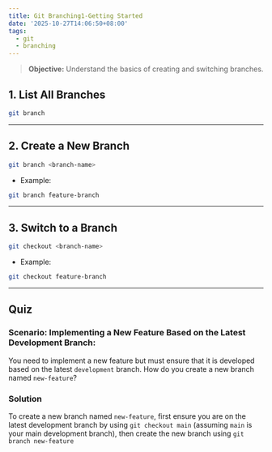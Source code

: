 ```yaml
---
title: Git Branching1-Getting Started
date: '2025-10-27T14:06:50+08:00'
tags:
  - git
  - branching
---
```

>**Objective:** Understand the basics of creating and switching branches.   
## 1. **List All Branches** 
```bash
git branch 
```
	
---
## 2. **Create a New Branch**   
```bash
git branch <branch-name>
```
- Example:   
```bash
git branch feature-branch
```

---
## 3. **Switch to a Branch**   
```bash
git checkout <branch-name>
```
- Example:   
```bash
git checkout feature-branch
```
   
---
## **Quiz**
### Scenario: Implementing a New Feature Based on the Latest Development Branch:
You need to implement a new feature but must ensure that it is developed based on the latest `development` branch. How do you create a new branch named `new-feature`?   
### Solution   

To create a new branch named `new-feature`, first ensure you are on the latest development branch by using `git checkout main`
(assuming `main` is your main development branch), then create the new branch using `git branch new-feature`